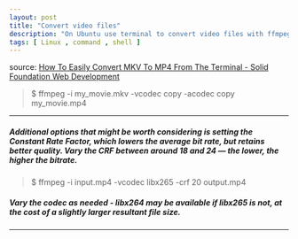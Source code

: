 ```yaml
---
layout: post
title: "Convert video files"
description: "On Ubuntu use terminal to convert video files with ffmpeg"
tags: [ Linux , command , shell ]
---
```



source: [How To Easily Convert MKV To MP4 From The Terminal - Solid Foundation Web Development](https://solidfoundationwebdev.com/blog/posts/how-to-easily-convert-mkv-to-mp4-from-the-terminal)

>$ ffmpeg -i my_movie.mkv -vcodec copy -acodec copy my_movie.mp4

---

##### Additional options that might be worth considering is setting the Constant Rate Factor, which lowers the average bit rate, but retains better quality. Vary the CRF between around 18 and 24 — the lower, the higher the bitrate.
>$ ffmpeg -i input.mp4 -vcodec libx265 -crf 20 output.mp4

##### Vary the codec as needed - libx264 may be available if libx265 is not, at the cost of a slightly larger resultant file size.

---